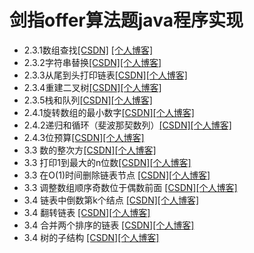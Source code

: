 # 剑指offer算法题java程序实现


 - 2.3.1数组查找[\[CSDN\]][2] [\[个人博客\]][3]
 - 2.3.2字符串替换[\[CSDN\]][4][\[个人博客\]][5] 
 - 2.3.3从尾到头打印链表[\[CSDN\]][6][\[个人博客\]][7] 
 - 2.3.4重建二叉树[\[CSDN\]][8][\[个人博客\]][9]
 - 2.3.5栈和队列[\[CSDN\]][10][\[个人博客\]][11]
 - 2.4.1旋转数组的最小数字[\[CSDN\]][12][\[个人博客\]][13]
 - 2.4.2递归和循环（斐波那契数列）[\[CSDN\]][14][\[个人博客\]][15]
 - 2.4.3位预算[\[CSDN\]][16][\[个人博客\]][17]
 - 3.3 数的整次方[\[CSDN\]][18][\[个人博客\]][19]
 - 3.3 打印1到最大的n位数[\[CSDN\]][20][\[个人博客\]][21]
 - 3.3 在O(1)时间删除链表节点 [\[CSDN\]][22][\[个人博客\]][23]
 - 3.3 调整数组顺序奇数位于偶数前面 [\[CSDN\]][24][\[个人博客\]][25]
 - 3.4 链表中倒数第k个结点 [\[CSDN\]][26][\[个人博客\]][27]
 - 3.4 翻转链表 [\[CSDN\]][28][\[个人博客\]][29]
 - 3.4 合并两个排序的链表 [\[CSDN\]][30][\[个人博客\]][31]
 - 3.4 树的子结构 [\[CSDN\]][32][\[个人博客\]][33]
 
  [2]: https://blog.csdn.net/wang_shuyu/article/details/88977106
  [3]: http://www.littletree.xyz/archives/jian-zhi-offer231shu-zu-cha-zhao
  [4]: https://blog.csdn.net/wang_shuyu/article/details/88989866
  [5]: http://www.littletree.xyz/archives/jian-zhi-offer231zi-fu-chuan-ti-huan
  [6]: https://blog.csdn.net/wang_shuyu/article/details/89000534
  [7]: http://www.littletree.xyz/archives/jian-zhi-offer233cong-tou-dao-wei-da-yin-lian-biao
  [8]: https://blog.csdn.net/wang_shuyu/article/details/89289421
  [9]: http://www.littletree.xyz/archives/jian-zhi-offer234zhong-jian-er-cha-shu
  [10]: https://blog.csdn.net/wang_shuyu/article/details/89301197
  [11]: http://www.littletree.xyz/archives/jian-zhi-offer235zhan-he-dui-lie
  [12]: https://blog.csdn.net/wang_shuyu/article/details/89605284
  [13]: http://www.littletree.xyz/archives/jian-zhi-offer241xuan-zhuan-shu-zu-de-zui-xiao-shu-zi
  [14]: https://blog.csdn.net/wang_shuyu/article/details/89813987
  [15]: http://www.littletree.xyz/archives/20190504152235
  [16]: https://blog.csdn.net/wang_shuyu/article/details/89815499
  [17]: http://www.littletree.xyz/archives/20190504171416
  [18]: https://blog.csdn.net/wang_shuyu/article/details/90143152
  [19]: http://www.littletree.xyz/archives/jian-zhi-offer33-shu-de-zheng-shu-ci-fang
  [20]: https://blog.csdn.net/wang_shuyu/article/details/90143736
  [21]: http://www.littletree.xyz/archives/jian-zhi-offer-da-yin-1dao-zui-da-de-nwei-shu 
  [22]: https://blog.csdn.net/wang_shuyu/article/details/90545531
  [23]:http://www.littletree.xyz/archives/jian-zhi-offerzai-o1shi-jian-shan-chu-lian-biao-jie-dian
  [24]:https://blog.csdn.net/wang_shuyu/article/details/90578102
  [25]:http://www.littletree.xyz/archives/jian-zhi-offer-diao-zheng-shu-ju-shun-xu-qi-shu-wei-yu-ou-shu-qian-mian
  [26]:https://blog.csdn.net/wang_shuyu/article/details/90739463
  [27]:http://www.littletree.xyz/archives/jian-zhi-offerlian-biao-zhong-dao-shu-di-kge-jie-dian
  [28]:https://blog.csdn.net/wang_shuyu/article/details/90742891
  [29]:http://www.littletree.xyz/archives/jian-zhi-offerfan-zhuan-lian-biao
  [30]:https://blog.csdn.net/wang_shuyu/article/details/91355128
  [31]:http://www.littletree.xyz/archives/jian-zhi-offerhe-bing-liang-ge-pai-xu-de-lian-biao
  [32]:https://blog.csdn.net/wang_shuyu/article/details/91356286
  [33]:http://www.littletree.xyz/archives/jian-zhi-offer-shu-de-zi-jie-gou
